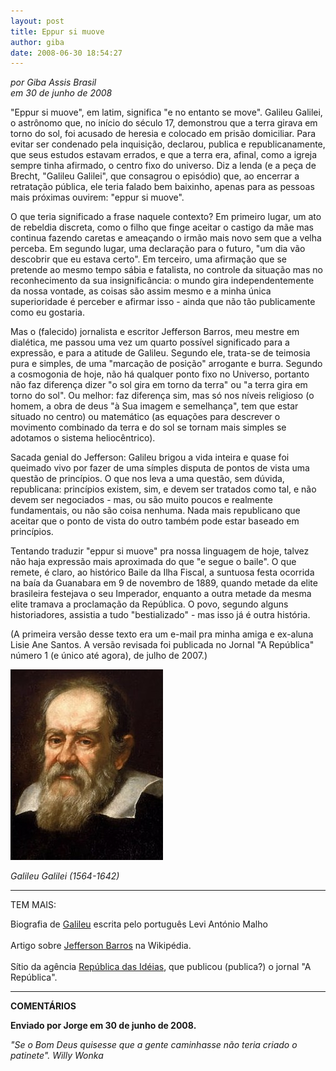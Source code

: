 ```yaml
---
layout: post
title: Eppur si muove
author: giba
date: 2008-06-30 18:54:27
---
```

*por Giba Assis Brasil*\
*em 30 de junho de 2008*

"Eppur si muove", em latim, significa "e no entanto se move". Galileu Galilei, o astrônomo que, no início do século 17, demonstrou que a terra girava em torno do sol, foi acusado de heresia e colocado em prisão domiciliar. Para evitar ser condenado pela inquisição, declarou, publica e republicanamente, que seus estudos estavam errados, e que a terra era, afinal, como a igreja sempre tinha afirmado, o centro fixo do universo. Diz a lenda (e a peça de Brecht, "Galileu Galilei", que consagrou o episódio) que, ao encerrar a retratação pública, ele teria falado bem baixinho, apenas para as pessoas mais próximas ouvirem: "eppur si muove".

O que teria significado a frase naquele contexto? Em primeiro lugar, um ato de rebeldia discreta, como o filho que finge aceitar o castigo da mãe mas continua fazendo caretas e ameaçando o irmão mais novo sem que a velha perceba. Em segundo lugar, uma declaração para o futuro, "um dia vão descobrir que eu estava certo". Em terceiro, uma afirmação que se pretende ao mesmo tempo sábia e fatalista, no controle da situação mas no reconhecimento da sua insignificância: o mundo gira independentemente da nossa vontade, as coisas são assim mesmo e a minha única superioridade é perceber e afirmar isso - ainda que não tão publicamente como eu gostaria.

Mas o (falecido) jornalista e escritor Jefferson Barros, meu mestre em dialética, me passou uma vez um quarto possível significado para a expressão, e para a atitude de Galileu. Segundo ele, trata-se de teimosia pura e simples, de uma "marcação de posição" arrogante e burra. Segundo a cosmogonia de hoje, não há qualquer ponto fixo no Universo, portanto não faz diferença dizer "o sol gira em torno da terra" ou "a terra gira em torno do sol". Ou melhor: faz diferença sim, mas só nos níveis religioso (o homem, a obra de deus "à Sua imagem e semelhança", tem que estar situado no centro) ou matemático (as equações para descrever o movimento combinado da terra e do sol se tornam mais simples se adotamos o sistema heliocêntrico).

Sacada genial do Jefferson: Galileu brigou a vida inteira e quase foi queimado vivo por fazer de uma símples disputa de pontos de vista uma questão de princípios. O que nos leva a uma questão, sem dúvida, republicana: princípios existem, sim, e devem ser tratados como tal, e não devem ser negociados - mas, ou são muito poucos e realmente fundamentais, ou não são coisa nenhuma. Nada mais republicano que aceitar que o ponto de vista do outro também pode estar baseado em princípios.

Tentando traduzir "eppur si muove" pra nossa linguagem de hoje, talvez não haja expressão mais aproximada do que "e segue o baile". O que remete, é claro, ao histórico Baile da Ilha Fiscal, a suntuosa festa ocorrida na baía da Guanabara em 9 de novembro de 1889, quando metade da elite brasileira festejava o seu Imperador, enquanto a outra metade da mesma elite tramava a proclamação da República. O povo, segundo alguns historiadores, assistia a tudo "bestializado" - mas isso já é outra história.

(A primeira versão desse texto era um e-mail pra minha amiga e ex-aluna Lisie Ane Santos. A versão revisada foi publicada no Jornal "A República" número 1 (e único até agora), de julho de 2007.)

![](/uploads/galileu.jpg)

*Galileu Galilei (1564-1642)*

- - -

TEM MAIS:

Biografia de [Galileu](http://www.geocities.com/bergen47/fil4-eppur-art.html) escrita pelo português Levi António Malho\
\
Artigo sobre [Jefferson Barros](http://pt.wikipedia.org/wiki/Jefferson_Barros) na Wikipédia.\
\
Sítio da agência [República das Idéias](http://www.republicadasideias.com.br/site/?id=8&conceitual=republica/jornal.jpg), que publicou (publica?) o jornal "A República".

- - -

**COMENTÁRIOS**

**Enviado por Jorge em 30 de junho de 2008.**

*"Se o Bom Deus quisesse que a gente caminhasse não teria criado o patinete". Willy Wonka*